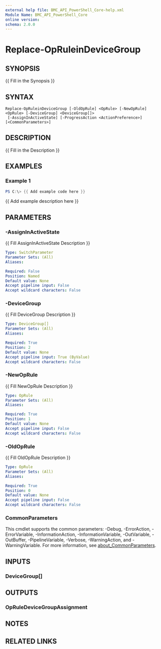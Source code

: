 ```yaml
---
external help file: BMC_API_PowerShell_Core-help.xml
Module Name: BMC_API_PowerShell_Core
online version:
schema: 2.0.0
---
```


# Replace-OpRuleinDeviceGroup

## SYNOPSIS

{{ Fill in the Synopsis }}

## SYNTAX

```text
Replace-OpRuleinDeviceGroup [-OldOpRule] <OpRule> [-NewOpRule] <OpRule> [-DeviceGroup] <DeviceGroup[]>
 [-AssignInActiveState] [-ProgressAction <ActionPreference>] [<CommonParameters>]
```

## DESCRIPTION

{{ Fill in the Description }}

## EXAMPLES

### Example 1

```powershell
PS C:\> {{ Add example code here }}
```

{{ Add example description here }}

## PARAMETERS

### -AssignInActiveState

{{ Fill AssignInActiveState Description }}

```yaml
Type: SwitchParameter
Parameter Sets: (All)
Aliases:

Required: False
Position: Named
Default value: None
Accept pipeline input: False
Accept wildcard characters: False
```

### -DeviceGroup

{{ Fill DeviceGroup Description }}

```yaml
Type: DeviceGroup[]
Parameter Sets: (All)
Aliases:

Required: True
Position: 2
Default value: None
Accept pipeline input: True (ByValue)
Accept wildcard characters: False
```

### -NewOpRule

{{ Fill NewOpRule Description }}

```yaml
Type: OpRule
Parameter Sets: (All)
Aliases:

Required: True
Position: 1
Default value: None
Accept pipeline input: False
Accept wildcard characters: False
```

### -OldOpRule

{{ Fill OldOpRule Description }}

```yaml
Type: OpRule
Parameter Sets: (All)
Aliases:

Required: True
Position: 0
Default value: None
Accept pipeline input: False
Accept wildcard characters: False
```

### CommonParameters

This cmdlet supports the common parameters: -Debug, -ErrorAction, -ErrorVariable, -InformationAction, -InformationVariable, -OutVariable, -OutBuffer, -PipelineVariable, -Verbose, -WarningAction, and -WarningVariable. For more information, see [about_CommonParameters](http://go.microsoft.com/fwlink/?LinkID=113216).

## INPUTS

### DeviceGroup[]

## OUTPUTS

### OpRuleDeviceGroupAssignment

## NOTES

## RELATED LINKS
